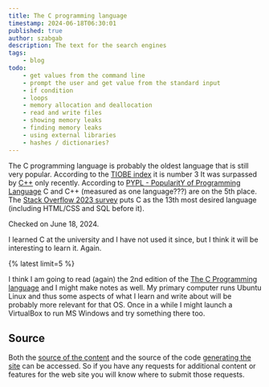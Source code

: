 ```yaml
---
title: The C programming language
timestamp: 2024-06-18T06:30:01
published: true
author: szabgab
description: The text for the search engines
tags:
    - blog
todo:
    - get values from the command line
    - prompt the user and get value from the standard input
    - if condition
    - loops
    - memory allocation and deallocation
    - read and write files
    - showing memory leaks
    - finding memory leaks
    - using external libraries
    - hashes / dictionaries?
---
```


The C programming language is probably the oldest language that is still very popular. According to the [TIOBE index](https://www.tiobe.com/tiobe-index/) it is number 3
It was surpassed by [C++](https://cpp.code-maven.com/) only recently.
According to [PYPL - PopularitY of Programming Language](https://pypl.github.io/PYPL.html) C and C++ (measured as one language???) are on the 5th place.
The [Stack Overflow 2023 survey](https://survey.stackoverflow.co/2023/#section-admired-and-desired-programming-scripting-and-markup-languages) puts C as the 13th most desired language
(including HTML/CSS and SQL before it).

Checked on June 18, 2024.


I learned C at the university and I have not used it since, but I think it will be interesting to learn it. Again.

{% latest limit=5 %}


I think I am going to read (again) the 2nd edition of the [The C Programming language](https://en.wikipedia.org/wiki/The_C_Programming_Language) and I might make notes as well.
My primary computer runs Ubuntu Linux and thus some aspects of what I learn and write about will be probably more relevant for that OS. Once in a while I might launch a VirtualBox to run MS Windows
and try something there too.


## Source

Both the [source of the content](https://github.com/szabgab/c.code-maven.com/) and the source of the code [generating the site](https://github.com/szabgab/code-maven.rs) can be accessed. So if you have any requests for additional content or features for the web site you will know where to submit those requests.


